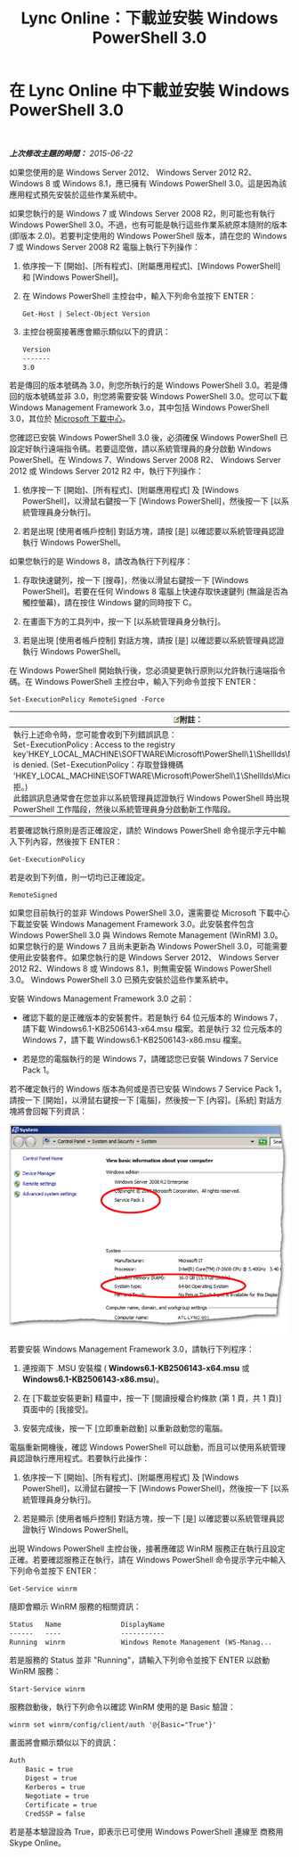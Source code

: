 ﻿---
title: Lync Online：下載並安裝 Windows PowerShell 3.0
TOCTitle: 下載並安裝 Windows PowerShell 3.0
ms:assetid: 39ae065d-02d7-4ce3-9e6f-6ad550a1777e
ms:mtpsurl: https://technet.microsoft.com/zh-tw/library/Dn362783(v=OCS.15)
ms:contentKeyID: 56269082
ms.date: 08/10/2015
mtps_version: v=OCS.15
ms.translationtype: HT
---

# 在 Lync Online 中下載並安裝 Windows PowerShell 3.0

 

_**上次修改主題的時間：** 2015-06-22_

如果您使用的是 Windows Server 2012、 Windows Server 2012 R2、Windows 8 或 Windows 8.1，應已擁有 Windows PowerShell 3.0。這是因為該應用程式預先安裝於這些作業系統中。

如果您執行的是 Windows 7 或 Windows Server 2008 R2，則可能也有執行 Windows PowerShell 3.0。不過，也有可能是執行這些作業系統原本隨附的版本 (即版本 2.0)。若要判定使用的 Windows PowerShell 版本，請在您的 Windows 7 或 Windows Server 2008 R2 電腦上執行下列操作：

1.  依序按一下 \[開始\]、\[所有程式\]、\[附屬應用程式\]、\[Windows PowerShell\] 和 \[Windows PowerShell\]。

2.  在 Windows PowerShell 主控台中，輸入下列命令並按下 ENTER：
    
        Get-Host | Select-Object Version

3.  主控台視窗接著應會顯示類似以下的資訊：
    
        Version
        -------
        3.0

若是傳回的版本號碼為 3.0，則您所執行的是 Windows PowerShell 3.0。若是傳回的版本號碼並非 3.0，則您將需要安裝 Windows PowerShell 3.0。您可以下載 Windows Management Framework 3.o，其中包括 Windows PowerShell 3.0，其位於 [Microsoft 下載中心](http://www.microsoft.com/en-us/download/details.aspx?id=34595)。

您確認已安裝 Windows PowerShell 3.0 後，必須確保 Windows PowerShell 已設定好執行遠端指令碼。若要這麼做，請以系統管理員的身分啟動 Windows PowerShell。在 Windows 7、Windows Server 2008 R2、 Windows Server 2012 或 Windows Server 2012 R2 中，執行下列操作：

1.  依序按一下 \[開始\]、\[所有程式\]、\[附屬應用程式\] 及 \[Windows PowerShell\]，以滑鼠右鍵按一下 \[Windows PowerShell\]，然後按一下 \[以系統管理員身分執行\]。

2.  若是出現 \[使用者帳戶控制\] 對話方塊，請按 \[是\] 以確認要以系統管理員認證執行 Windows PowerShell。

如果您執行的是 Windows 8，請改為執行下列程序：

1.  存取快速鍵列，按一下 \[搜尋\]，然後以滑鼠右鍵按一下 \[Windows PowerShell\]。若要在任何 Windows 8 電腦上快速存取快速鍵列 (無論是否為觸控螢幕)，請在按住 Windows 鍵的同時按下 C。

2.  在畫面下方的工具列中，按一下 \[以系統管理員身分執行\]。

3.  若是出現 \[使用者帳戶控制\] 對話方塊，請按 \[是\] 以確認要以系統管理員認證執行 Windows PowerShell。

在 Windows PowerShell 開始執行後，您必須變更執行原則以允許執行遠端指令碼。在 Windows PowerShell 主控台中，輸入下列命令並按下 ENTER：

    Set-ExecutionPolicy RemoteSigned -Force

<table>
<thead>
<tr class="header">
<th><img src="images/Gg398811.note(OCS.15).gif" title="note" alt="note" />附註：</th>
</tr>
</thead>
<tbody>
<tr class="odd">
<td>執行上述命令時，您可能會收到下列錯誤訊息：<br />
Set-ExecutionPolicy : Access to the registry key'HKEY_LOCAL_MACHINE\SOFTWARE\Microsoft\PowerShell\1\ShellIds\Micrsoft.PowerShell' is denied. (Set-ExecutionPolicy：存取登錄機碼 'HKEY_LOCAL_MACHINE\SOFTWARE\Microsoft\PowerShell\1\ShellIds\Micrsoft.PowerShell' 遭拒。)<br />
此錯誤訊息通常會在您並非以系統管理員認證執行 Windows PowerShell 時出現。請關閉 Windows PowerShell 工作階段，然後以系統管理員身分啟動新工作階段。</td>
</tr>
</tbody>
</table>


若要確認執行原則是否正確設定，請於 Windows PowerShell 命令提示字元中輸入下列內容，然後按下 ENTER：

    Get-ExecutionPolicy

若是收到下列值，則一切均已正確設定。

    RemoteSigned

如果您目前執行的並非 Windows PowerShell 3.0，還需要從 Microsoft 下載中心下載並安裝 Windows Management Framework 3.0。此安裝套件包含 Windows PowerShell 3.0 與 Windows Remote Management (WinRM) 3.0。如果您執行的是 Windows 7 且尚未更新為 Windows PowerShell 3.0，可能需要使用此安裝套件。如果您執行的是 Windows Server 2012、 Windows Server 2012 R2、Windows 8 或 Windows 8.1，則無需安裝 Windows PowerShell 3.0。 Windows PowerShell 3.0 已預先安裝於這些作業系統中。

安裝 Windows Management Framework 3.0 之前：

  - 確認下載的是正確版本的安裝套件。若是執行 64 位元版本的 Windows 7，請下載 Windows6.1-KB2506143-x64.msu 檔案。若是執行 32 位元版本的 Windows 7，請下載 Windows6.1-KB2506143-x86.msu 檔案。

  - 若是您的電腦執行的是 Windows 7，請確認您已安裝 Windows 7 Service Pack 1。

若不確定執行的 Windows 版本為何或是否已安裝 Windows 7 Service Pack 1，請按一下 \[開始\]，以滑鼠右鍵按一下 \[電腦\]，然後按一下 \[內容\]。\[系統\] 對話方塊將會回報下列資訊：

![顯示設定的 \[系統\] 對話方塊](images/Dn362783.30bff2e8-2862-4dd7-828f-43732f4b9314(OCS.15).png "顯示設定的 [系統] 對話方塊")

若要安裝 Windows Management Framework 3.0，請執行下列程序：

1.  連按兩下 .MSU 安裝檔 ( **Windows6.1-KB2506143-x64.msu** 或 **Windows6.1-KB2506143-x86.msu**)。

2.  在 \[下載並安裝更新\] 精靈中，按一下 \[閱讀授權合約條款 (第 1 頁，共 1 頁)\] 頁面中的 \[我接受\]。

3.  安裝完成後，按一下 \[立即重新啟動\] 以重新啟動您的電腦。

電腦重新開機後，確認 Windows PowerShell 可以啟動，而且可以使用系統管理員認證執行應用程式。若要執行此操作：

1.  依序按一下 \[開始\]、\[所有程式\]、\[附屬應用程式\] 及 \[Windows PowerShell\]，以滑鼠右鍵按一下 \[Windows PowerShell\]，然後按一下 \[以系統管理員身分執行\]。

2.  若是顯示 \[使用者帳戶控制\] 對話方塊，按一下 \[是\] 以確認要以系統管理員認證執行 Windows PowerShell。

出現 Windows PowerShell 主控台後，接著應確認 WinRM 服務正在執行且設定正確。若要確認服務正在執行，請在 Windows PowerShell 命令提示字元中輸入下列命令並按下 ENTER：

    Get-Service winrm

隨即會顯示 WinRM 服務的相關資訊：

    Status   Name               DisplayName
    ------   ----               -----------
    Running  winrm              Windows Remote Management (WS-Manag...

若是服務的 Status 並非 "Running"，請輸入下列命令並按下 ENTER 以啟動 WinRM 服務：

    Start-Service winrm

服務啟動後，執行下列命令以確認 WinRM 使用的是 Basic 驗證：

    winrm set winrm/config/client/auth '@{Basic="True"}'

畫面將會顯示類似以下的資訊：

    Auth
        Basic = true
        Digest = true
        Kerberos = true
        Negotiate = true
        Certificate = true
        CredSSP = false

若是基本驗證設為 True，即表示已可使用 Windows PowerShell 連線至 商務用 Skype Online。

